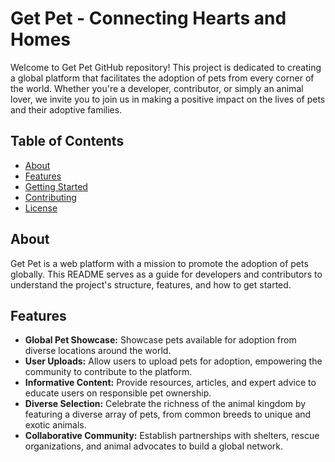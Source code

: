 # Get Pet - Connecting Hearts and Homes

Welcome to Get Pet GitHub repository! This project is dedicated to creating a global platform that facilitates the adoption of pets from every corner of the world. Whether you're a developer, contributor, or simply an animal lover, we invite you to join us in making a positive impact on the lives of pets and their adoptive families.

## Table of Contents

- [About](#about)
- [Features](#features)
- [Getting Started](#getting-started)
- [Contributing](#contributing)
- [License](#license)

## About

Get Pet is a web platform with a mission to promote the adoption of pets globally. This README serves as a guide for developers and contributors to understand the project's structure, features, and how to get started.

## Features

- **Global Pet Showcase:** Showcase pets available for adoption from diverse locations around the world.
- **User Uploads:** Allow users to upload pets for adoption, empowering the community to contribute to the platform.
- **Informative Content:** Provide resources, articles, and expert advice to educate users on responsible pet ownership.
- **Diverse Selection:** Celebrate the richness of the animal kingdom by featuring a diverse array of pets, from common breeds to unique and exotic animals.
- **Collaborative Community:** Establish partnerships with shelters, rescue organizations, and animal advocates to build a global network.

